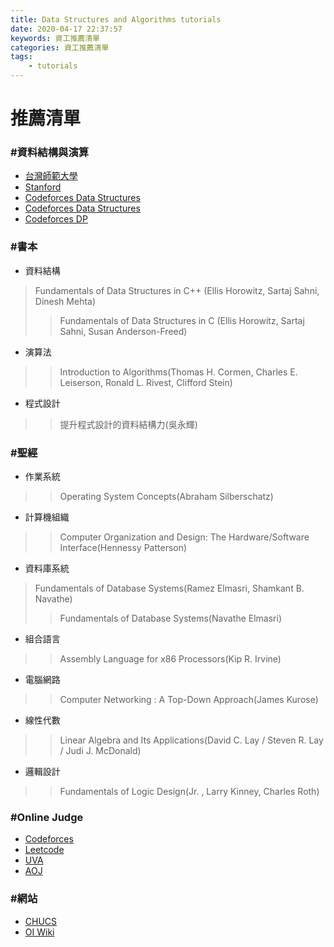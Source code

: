 ```yaml
---
title: Data Structures and Algorithms tutorials
date: 2020-04-17 22:37:57
keywords: 資工推薦清單
categories: 資工推薦清單
tags:
    - tutorials
---
```

# 推薦清單
<!-- more -->
### #資料結構與演算
+ [台灣師範大學](http://www.csie.ntnu.edu.tw/~u91029/)
+ [Stanford](http://web.stanford.edu/class/cs97si/)
+ [Codeforces Data Structures](https://codeforces.com/blog/entry/57282)
+ [Codeforces Data Structures](https://codeforces.com/blog/entry/13529)
+ [Codeforces DP](https://codeforces.com/blog/entry/67679)

### #書本
+ 資料結構
> Fundamentals of Data Structures in C++ (Ellis Horowitz, Sartaj Sahni, Dinesh Mehta)
>> Fundamentals of Data Structures in C (Ellis Horowitz, Sartaj Sahni, Susan Anderson-Freed)
+ 演算法
>> Introduction to Algorithms(Thomas H. Cormen, Charles E. Leiserson, Ronald L. Rivest, Clifford Stein)
+ 程式設計
>> 提升程式設計的資料結構力(吳永輝)

### #聖經
+ 作業系統
>> Operating System Concepts(Abraham Silberschatz)
+ 計算機組織
>> Computer Organization and Design: The Hardware/Software Interface(Hennessy Patterson)
+ 資料庫系統
> Fundamentals of Database Systems(Ramez Elmasri, Shamkant B. Navathe)
>> Fundamentals of Database Systems(Navathe Elmasri)
+ 組合語言
>> Assembly Language for x86 Processors(Kip R. Irvine)
+ 電腦網路
>> Computer Networking : A Top-Down Approach(James Kurose)
+ 線性代數
>> Linear Algebra and Its Applications(David C. Lay / Steven R. Lay / Judi J. McDonald)
+ 邏輯設計
>> Fundamentals of Logic Design(Jr. , Larry Kinney, Charles Roth)

### #Online Judge
+ [Codeforces](https://codeforces.com/)
+ [Leetcode](https://leetcode.com/)
+ [UVA](https://uva.onlinejudge.org/)
+ [AOJ](https://onlinejudge.u-aizu.ac.jp/home)

### #網站
+ [CHUCS](https://chucs.github.io/)
+ [OI Wiki](https://oi-wiki.org/)


